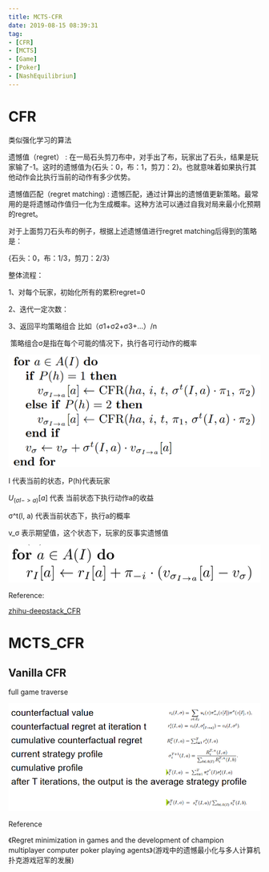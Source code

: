 ```yaml
---
title: MCTS-CFR
date: 2019-08-15 08:39:31
tag:
- [CFR]
- [MCTS]
- [Game]
- [Poker]
- [NashEquilibriun]
---
```


# CFR

类似强化学习的算法

遗憾值（regret）	: 在一局石头剪刀布中，对手出了布，玩家出了石头，结果是玩家输了-1。这时的遗憾值为{石头：0，布：1，剪刀：2}。也就意味着如果执行其他动作会比执行当前的动作有多少优势。

遗憾值匹配（regret matching)	: 遗憾匹配，通过计算出的遗憾值更新策略。最常用的是将遗憾动作值归一化为生成概率。这种方法可以通过自我对局来最小化预期的regret。

<!-- more -->

对于上面剪刀石头布的例子，根据上述遗憾值进行regret matching后得到的策略是：

{石头：0，布：1/3，剪刀：2/3}

整体流程：

1、对每个玩家，初始化所有的累积regret=0

2、迭代一定次数：

3、返回平均策略组合 比如（σ1+σ2+σ3+...）/n

​	策略组合σ是指在每个可能的情况下，执行各可行动作的概率

![img](MCTS_CFR/cfr_update_u.png)

I 代表当前的状态，P(h)代表玩家

$U_(σI->a)[a]$ 代表 当前状态下执行动作a的收益

σ^t(I, a) 代表当前状态下，执行a的概率

v_σ 表示期望值，这个状态下，玩家的反事实遗憾值



![img](MCTS_CFR/v2-92d66256208219efb1080525b1ad01e9_hd.png)

Reference:

[zhihu-deepstack_CFR](https://zhuanlan.zhihu.com/p/28442291)



# MCTS_CFR

## Vanilla CFR

full game traverse

![](MCTS_CFR/cfr.png)





Reference

《Regret minimization in games and the development of champion multiplayer computer poker playing agents》(游戏中的遗憾最小化与多人计算机扑克游戏冠军的发展)